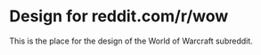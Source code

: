 # Design for reddit.com/r/wow #

This is the place for the design of the World of Warcraft subreddit.
